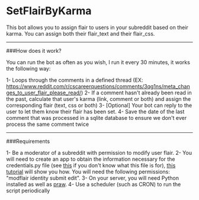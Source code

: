 SetFlairByKarma
======

This bot allows you to assign flair to users in your subreddit based on their karma. You can assign both their flair_text and their flair_css.
_______

###How does it work?

You can run the bot as often as you wish, I run it every 30 minutes, it works the following way:

1- Loops through the comments in a defined thread (EX: https://www.reddit.com/r/cscareerquestions/comments/3qg1ns/meta_changes_to_user_flair_please_read/)
2- If a comment hasn't already been read in the past, calculate that user's karma (link, comment or both) and assign the corresponding flair (text, css or both)
3- [Optional] Your bot can reply to the user to let them know their flair has been set.
4- Save the date of the last comment that was processed in a sqlite database to ensure we don't ever process the same comment twice

_______
###Requirements

1- Be a moderator of a subreddit with permission to modify user flair.
2- You will need to create an app to obtain the information necessary for the credentials.py file (see [this](https://github.com/DanyCaissy/Reddit/blob/master/README.md) if you don't know what this file is for), [this tutorial](http://praw.readthedocs.org/en/stable/pages/oauth.html) will show you how. You will need the following permissions: "modflair identity submit edit".
3- On your server, you will need Python installed as well as [praw](http://praw.readthedocs.org/en/stable/index.html#installation).
4- Use a scheduler (such as CRON) to run the script periodically
